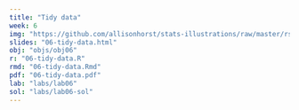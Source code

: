 ```yaml
---
title: "Tidy data"
week: 6
img: "https://github.com/allisonhorst/stats-illustrations/raw/master/rstats-artwork/tidydata_7.jpg"
slides: "06-tidy-data.html"
obj: "objs/obj06"
r: "06-tidy-data.R"
rmd: "06-tidy-data.Rmd"
pdf: "06-tidy-data.pdf"
lab: "labs/lab06"
sol: "labs/lab06-sol"
---
```

